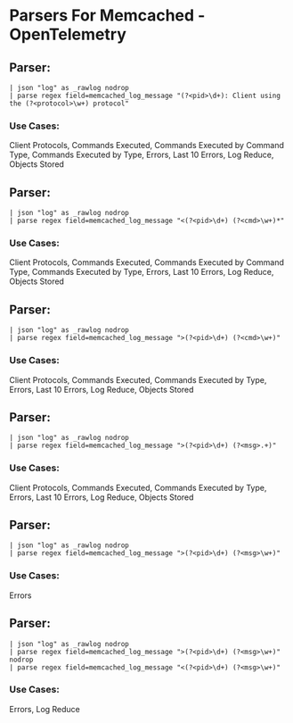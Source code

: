 # Parsers For Memcached - OpenTelemetry

## Parser:
```
| json "log" as _rawlog nodrop 
| parse regex field=memcached_log_message "(?<pid>\d+): Client using the (?<protocol>\w+) protocol"
```
### Use Cases:
Client Protocols, Commands Executed, Commands Executed by Command Type, Commands Executed by Type, Errors, Last 10 Errors, Log Reduce, Objects Stored



## Parser:
```
| json "log" as _rawlog nodrop 
| parse regex field=memcached_log_message "<(?<pid>\d+) (?<cmd>\w+)*"
```
### Use Cases:
Client Protocols, Commands Executed, Commands Executed by Command Type, Commands Executed by Type, Errors, Last 10 Errors, Log Reduce, Objects Stored



## Parser:
```
| json "log" as _rawlog nodrop 
| parse regex field=memcached_log_message ">(?<pid>\d+) (?<cmd>\w+)"
```
### Use Cases:
Client Protocols, Commands Executed, Commands Executed by Type, Errors, Last 10 Errors, Log Reduce, Objects Stored



## Parser:
```
| json "log" as _rawlog nodrop 
| parse regex field=memcached_log_message ">(?<pid>\d+) (?<msg>.+)"
```
### Use Cases:
Client Protocols, Commands Executed, Commands Executed by Type, Errors, Last 10 Errors, Log Reduce, Objects Stored



## Parser:
```
| json "log" as _rawlog nodrop 
| parse regex field=memcached_log_message ">(?<pid>\d+) (?<msg>\w+)"
```
### Use Cases:
Errors



## Parser:
```
| json "log" as _rawlog nodrop 
| parse regex field=memcached_log_message ">(?<pid>\d+) (?<msg>\w+)" nodrop
| parse regex field=memcached_log_message "<(?<pid>\d+) (?<msg>\w+)"
```
### Use Cases:
Errors, Log Reduce


